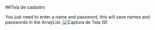 
##Tela de cadastro

You just need to enter a name and password, this will save names and passwords in the ArrayList.
![Captura de Tela (9)](https://github.com/EduardoBorges0/loan_Simulador/assets/113848266/b940d5e0-1416-4f53-8f1d-a60ece770e7d)
